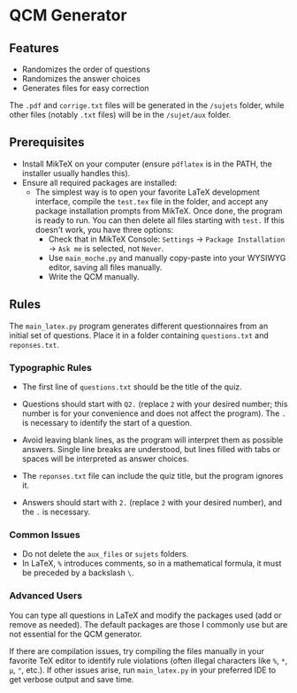 # QCM Generator

## Features

- Randomizes the order of questions
- Randomizes the answer choices
- Generates files for easy correction

The `.pdf` and `corrige.txt` files will be generated in the `/sujets` folder, while other files (notably `.txt` files) will be in the `/sujet/aux` folder.

## Prerequisites

- Install MikTeX on your computer (ensure `pdflatex` is in the PATH, the installer usually handles this).
- Ensure all required packages are installed:
  - The simplest way is to open your favorite LaTeX development interface, compile the `test.tex` file in the folder, and accept any package installation prompts from MikTeX. Once done, the program is ready to run. You can then delete all files starting with `test.` If this doesn't work, you have three options:
    - Check that in MikTeX Console: `Settings` -> `Package Installation` -> `Ask me` is selected, not `Never`.
    - Use `main_moche.py` and manually copy-paste into your WYSIWYG editor, saving all files manually.
    - Write the QCM manually.

## Rules

The `main_latex.py` program generates different questionnaires from an initial set of questions. Place it in a folder containing `questions.txt` and `reponses.txt`.

### Typographic Rules

- The first line of `questions.txt` should be the title of the quiz.
- Questions should start with `Q2.` (replace `2` with your desired number; this number is for your convenience and does not affect the program). The `.` is necessary to identify the start of a question.
- Avoid leaving blank lines, as the program will interpret them as possible answers. Single line breaks are understood, but lines filled with tabs or spaces will be interpreted as answer choices.

- The `reponses.txt` file can include the quiz title, but the program ignores it.
- Answers should start with `2.` (replace `2` with your desired number), and the `.` is necessary.

### Common Issues

- Do not delete the `aux_files` or `sujets` folders.
- In LaTeX, `%` introduces comments, so in a mathematical formula, it must be preceded by a backslash `\`.

### Advanced Users

You can type all questions in LaTeX and modify the packages used (add or remove as needed). The default packages are those I commonly use but are not essential for the QCM generator.

If there are compilation issues, try compiling the files manually in your favorite TeX editor to identify rule violations (often illegal characters like `%`, `*`, `µ`, `°`, etc.). If other issues arise, run `main_latex.py` in your preferred IDE to get verbose output and save time.

